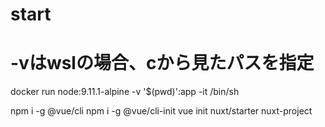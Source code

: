# start
# -vはwslの場合、cから見たパスを指定
docker run node:9.11.1-alpine -v '$(pwd)':app -it /bin/sh

npm i -g @vue/cli
npm i -g @vue/cli-init
vue init nuxt/starter nuxt-project